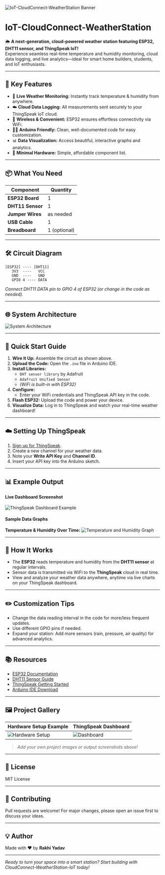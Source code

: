 ![IoT-CloudConnect-WeatherStation Banner](assets/banner.png)

# IoT-CloudConnect-WeatherStation

🌦️ **A next-generation, cloud-powered weather station featuring ESP32, DHT11 sensor, and ThingSpeak IoT!**  
Experience seamless real-time temperature and humidity monitoring, cloud data logging, and live analytics—ideal for smart home builders, students, and IoT enthusiasts.

---

## 🚀 Key Features

- 📡 **Live Weather Monitoring:** Instantly track temperature & humidity from anywhere.
- ☁️ **Cloud Data Logging:** All measurements sent securely to your ThingSpeak IoT cloud.
- 📱 **Wireless & Convenient:** ESP32 ensures effortless connectivity via WiFi.
- 👩‍💻 **Arduino Friendly:** Clean, well-documented code for easy customization.
- 📊 **Data Visualization:** Access beautiful, interactive graphs and analytics.
- 🔧 **Minimal Hardware:** Simple, affordable component list.

---

## 📦 What You Need

| Component         | Quantity |
|-------------------|----------|
| **ESP32 Board**   | 1        |
| **DHT11 Sensor**  | 1        |
| **Jumper Wires**  | as needed|
| **USB Cable**     | 1        |
| **Breadboard**    | 1 (optional)|

---

## 🛠️ Circuit Diagram

```
[ESP32] ---- [DHT11]
   3V3  ----   VCC
   GND  ----   GND
   GPIO 4 ---- DATA
```
*Connect DHT11 DATA pin to GPIO 4 of ESP32 (or change in the code as needed).*

---

## 🌐 System Architecture

![System Architecture](https://raw.githubusercontent.com/Rakhi8940/IoT-CloudConnect-WeatherStation/main/assets/system_architecture.png)

---

## 📝 Quick Start Guide

1. **Wire It Up:** Assemble the circuit as shown above.
2. **Upload the Code:** Open the `.ino` file in Arduino IDE.
3. **Install Libraries:**
   - `DHT sensor library` by Adafruit
   - `Adafruit Unified Sensor`
   - *(WiFi is built-in with ESP32)*
4. **Configure:**
   - Enter your WiFi credentials and ThingSpeak API key in the code.
5. **Flash ESP32:** Upload the code and power your device.
6. **Visualize Data:** Log in to ThingSpeak and watch your real-time weather dashboard!

---

## ☁️ Setting Up ThingSpeak

1. [Sign up for ThingSpeak](https://thingspeak.com).
2. Create a new channel for your weather data.
3. Note your **Write API Key** and **Channel ID**.
4. Insert your API key into the Arduino sketch.

---

## 📊 Example Output

#### Live Dashboard Screenshot
![ThingSpeak Dashboard Example](https://raw.githubusercontent.com/Rakhi8940/IoT-CloudConnect-WeatherStation/main/assets/thingspeak_dashboard_example.png)

#### Sample Data Graphs

**Temperature & Humidity Over Time:**
![Temperature and Humidity Graph](https://raw.githubusercontent.com/Rakhi8940/IoT-CloudConnect-WeatherStation/main/assets/sample_output_graph.png)

---

## 🧠 How It Works

- The **ESP32** reads temperature and humidity from the **DHT11 sensor** at regular intervals.
- Sensor data is transmitted via WiFi to the **ThingSpeak** cloud in real time.
- View and analyze your weather data anywhere, anytime via live charts on your ThingSpeak dashboard.

---

## ✏️ Customization Tips

- Change the data reading interval in the code for more/less frequent updates.
- Use different GPIO pins if needed.
- Expand your station: Add more sensors (rain, pressure, air quality) for advanced analytics.

---

## 📚 Resources

- [ESP32 Documentation](https://docs.espressif.com/projects/esp-idf/en/latest/esp32/)
- [DHT11 Sensor Guide](https://learn.adafruit.com/dht/overview)
- [ThingSpeak Getting Started](https://thingspeak.com/pages/learn_more)
- [Arduino IDE Download](https://www.arduino.cc/en/software)

---

## 🖼️ Project Gallery

| Hardware Setup Example | ThingSpeak Dashboard |
|-----------------------|---------------------|
| ![Hardware Setup](https://raw.githubusercontent.com/Rakhi8940/IoT-CloudConnect-WeatherStation/main/assets/hardware_setup.jpg) | ![Dashboard](https://raw.githubusercontent.com/Rakhi8940/IoT-CloudConnect-WeatherStation/main/assets/thingspeak_dashboard_example.png) |

> *Add your own project images or output screenshots above!*

---

## 📝 License

MIT License

---

## 🤝 Contributing

Pull requests are welcome! For major changes, please open an issue first to discuss your ideas.

---

## 💡 Author

Made with ❤️ by **Rakhi Yadav**

---

*Ready to turn your space into a smart station? Start building with CloudConnect-WeatherStation-IoT today!*
